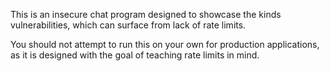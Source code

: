 This is an insecure chat program designed to showcase the kinds vulnerabilities, which can surface from lack of rate limits.

You should not attempt to run this on your own for production applications, as it is designed with the goal of teaching rate limits in mind.